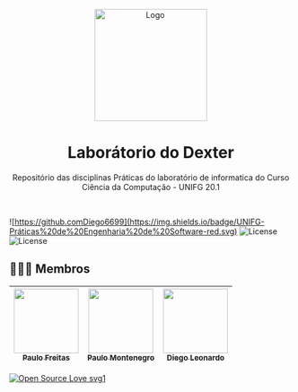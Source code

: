 
<!-- Logo/Banner do Projeto -->
<p align="center">
  <img src="https://avatars.githubusercontent.com/u/101726620?s=200&v=4" alt="Logo" width="auto" height="200">
  <h1 align="center">Laborátorio do Dexter</h1>
  
  <p align="center">
    Repositório das disciplinas Práticas do laboratório de informatica  do Curso Ciência da Computação - UNIFG 20.1
  </p>
</p>
<br />
<!-- Shields do Projeto -->

![https://github.comDiego6699](https://img.shields.io/badge/UNIFG-Práticas%20de%20Engenharia%20de%20Software-red.svg)
![License](https://img.shields.io/badge/UNIFG-Práticas%20de%20Banco%20de%20Dados-blue.svg)
![License](https://img.shields.io/badge/UNIFG-Desenvolvimento%20de%20Sofotware%20Para%20Web-green.svg)


<!-- Shields do Projeto -->
## 👨🏻‍🏫 Membros 
| [<img src="https://avatars.githubusercontent.com/u/42820569?v=4" width=115><br><sub>Paulo Freitas</sub>](https://github.com/paulofreitas-py) |  [<img src="https://avatars.githubusercontent.com/u/77108503?v=4" width=115><br><sub>Paulo Montenegro</sub>](https://github.com/paulo-campos-57) |  [<img src="https://avatars.githubusercontent.com/u/65420105?v=4" width=115><br><sub>Diego Leonardo</sub>](https://github.comDiego6699) |
| :---: | :---: | :---: |

[![Open Source Love svg1](https://badges.frapsoft.com/os/v1/open-source.svg?v=103)](https://github.com/ellerbrock/open-source-badges/)
